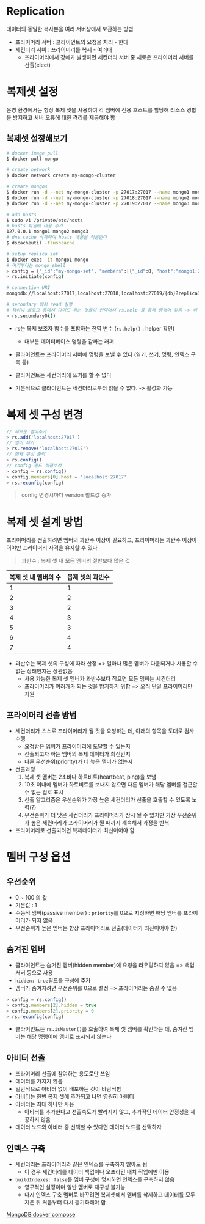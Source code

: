# Replication
데이터의 동일한 복사본을 여러 서버상에서 보관하는 방법  
- 프라이머리 서버 : 클라이언트의 요청을 처리 - 한대
- 세컨더리 서버 : 프라이머리를 복제 - 여러대
  - 프라이머리에서 장애가 발생하면 세컨더리 서버 중 새로운 프라이머리 서버를 선출(elect)

# 복제셋 설정
운영 환경에서는 항상 복제 셋을 사용하여 각 멤버에 전용 호스트를 할당해 리소스 경합을 방지하고 서버 오류에 대한 격리를 제공해야 함

## 복제셋 설정해보기
```bash
# docker image pull
$ docker pull mongo

# create network
$ docker network create my-mongo-cluster

# create mongos
$ docker run -d --net my-mongo-cluster -p 27017:27017 --name mongo1 mongo mongod --replSet my-mongo-set
$ docker run -d --net my-mongo-cluster -p 27018:27017 --name mongo2 mongo mongod --replSet my-mongo-set
$ docker run -d --net my-mongo-cluster -p 27019:27017 --name mongo3 mongo mongod --replSet my-mongo-set

# add hosts
$ sudo vi /private/etc/hosts
# hosts 파일에 내용 추가
127.0.0.1 mongo1 mongo2 mongo3
# dns cache 삭제하여 hosts 내용을 적용한다
$ dscacheutil -flushcache

# setup replica set
$ docker exec -it mongo1 mongo
# 여기부터는 mongo shell
> config = {"_id":"my-mongo-set", "members":[{"_id":0, "host":"mongo1:27017"}, {"_id":1, "host":"mongo2:27017"}, {"_id":2, "host":"mongo3:27017"}]}
> rs.initiate(config)

# connection URI
mongodb://localhost:27017,localhost:27018,localhost:27019/{db}?replicaSet=my-mongo-set

# secondary 에서 read 실행
# 책이나 블로그 등에서 가이드 하는 것들이 안먹어서 rs.help 를 통해 명령어 찾음 -> 이 명령어는 해당 노드로 이동후에만 사용 가능함
> rs.secondaryOk()
```

- rs는 복제 보조자 함수를 포함하는 전역 변수 (`rs.help()` : helper 확인)
  - 대부분 데이터베이스 명령을 감싸는 래퍼

- 클라이언트는 프라이머리 서버에 명령을 보낼 수 있다 (읽기, 쓰기, 명령, 인덱스 구축 등)
- 클라이언트는 세컨더리에 쓰기를 할 수 없다
- 기본적으로 클라이언트는 세컨더리로부터 읽을 수 없다. -> 활성화 가능

# 복제 셋 구성 변경
```javascript
// 새로운 멤버추가
> rs.add('localhost:27017')
// 멤버 제거
> rs.remove('localhost:27017')
// 현재 구성 출력
> rs.config()
// config 필드 직접수정
> config = rs.config()
> config.members[0].host = 'localhost:27017'
> rs.reconfig(config)
```
> config 변경시마다 version 필드값 증가

# 복제 셋 설계 방법
프라이머리를 선출하려면 멤버의 과반수 이상이 필요하고, 프라이머리는 과반수 이상이어야만 프라이머리 자격을 유지할 수 있다
> 과반수 : 복제 셋 내 모든 멤버의 절반보다 많은 것

|복제 셋 내 멤버의 수|봅제 셋의 과반수|
|--|--|
|1|1|
|2|2|
|3|2|
|4|3|
|5|3|
|6|4|
|7|4|

- 과반수는 복제 셋의 구성에 따라 산정 => 얼마나 많은 멤버가 다운되거나 사용할 수 없는 상태인지는 상관없음
  - 사용 가능한 복제 셋 멤버가 과반수보다 작으면 모든 멤버는 세컨더리
  - 프라이머리가 여러개가 되는 것을 방지하기 위함 => 오직 단일 프라이머리만 지원

## 프라이머리 선출 방법
- 세컨더리가 스스로 프라이머리가 될 것을 요청하는 데, 아래의 항목을 토대로 검사 수행
  - 요청받은 멤버가 프라이머리에 도달할 수 있는지
  - 선출되고자 하는 멤버의 복제 데이터가 최신인지
  - 다른 우선순위(priority)가 더 높은 멤버가 없는지
- 선출과정
  1. 복제 셋 멤버는 2초바다 하트비트(heartbeat, ping)을 보냄
  2. 10초 이내에 멤버가 하트비트를 보내지 않으면 다른 멤버가 해당 멤버를 접근할 수 없는 걸로 표시
  3. 선출 알고리즘은 우선순위가 가장 높은 세컨더리가 선출을 호출할 수 있도록 노력(?)
  4. 우선순위가 더 낮은 세컨더리가 프라이머리가 잠시 될 수 있지만 가장 우선순위가 높은 세컨더리가 프라이머리가 될 때까지 계속해서 과정을 반복
- 프라이머리로 선출되려면 복제데이터가 최신이어야 함

# 멤버 구성 옵션
## 우선순위
- 0 ~ 100 의 값
- 기본값 : 1
- 수동적 멤버(passive member) : `priority`를 0으로 지정하면 해당 멤버를 프라이머리가 되지 않음
- 우선순위가 높은 멤버는 항상 프라이머리로 선출(데이터가 최신이어야 함)

## 숨겨진 멤버
- 클라이언트는 숨겨진 멤버(hidden member)에 요청을 라우팅하지 않음 => 백업 서버 등으로 사용
- `hidden: true`필드를 구성에 추가
- 멤버가 숨겨지려면 우선순위를 0으로 설정 => 프라이머리는 숨길 수 없음

```javascript
> config = rs.config()
> config.members[2].hidden = true
> config.members[2].priority = 0
> rs.reconfig(config)
```

- 클라이언트는 `rs.isMaster()`를 호출하여 복제 셋 멤버를 확인하는 데, 숨겨진 멤버는 해당 명령어에 멤버로 표시되지 않는다

## 아비터 선출
- 프라이머리 선출에 참여하는 용도로만 쓰임
- 데이터를 가지지 않음
- 일반적으로 아비터 없이 배포하는 것이 바람직함
- 아비터는 한번 복제 셋에 추가되고 나면 영원히 아비터
- 아비터는 최대 하나만 사용
  - 아비터를 추가한다고 선출속도가 빨라지지 않고, 추가적인 데이터 안정성을 제공하지 않음
- 데이터 노드와 아비터 중 선책할 수 있다면 데이터 노드를 선택하자

## 인덱스 구축
- 세컨더리는 프라이머리와 같은 인덱스를 구축하지 않아도 됨
  - 이 경우 세컨더리를 데이터 백업이나 오프라인 배치 작업에만 이용
- `buildIndexes: false`를 멤버 구성에 명시하면 인덱스를 구축하지 않음
  - 영구적인 설정이며 일반 멤버로 재구성 불가능
  - 다시 인덱스 구축 멤버로 바꾸려면 복제셋에서 멤버를 삭제하고 데이터를 모두 지운 뒤 처음부터 다시 동기화해야 함


[MongoDB docker compose](https://smoh.tistory.com/419)
